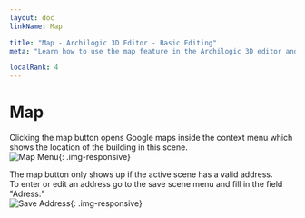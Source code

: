 ```yaml
---
layout: doc
linkName: Map

title: "Map - Archilogic 3D Editor - Basic Editing"
meta: "Learn how to use the map feature in the Archilogic 3D editor and be on your way to mastering the basic 3D editing skills."

localRank: 4
---
```


# Map  
Clicking the map button opens Google maps inside the context menu which shows the location of the building in this scene.  
![Map Menu]({{site.path}}/assets/images/Basic-Map-Menu.jpg){: .img-responsive}

The map button only shows up if the active scene has a valid address.  
To enter or edit an address go to the save scene menu and fill in the field "Adress:"  
![Save Address]({{site.path}}/assets/images/Basic-Map-Address.jpg){: .img-responsive}  
